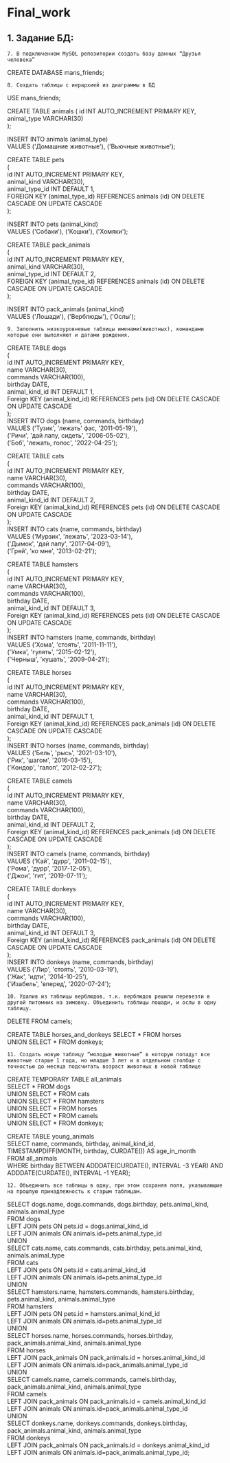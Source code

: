 # Final_work


## 1. Задание БД:
    7. В подключенном MySQL репозитории создать базу данных “Друзья человека”  
CREATE DATABASE mans_friends;

    8. Создать таблицы с иерархией из диаграммы в БД  
USE mans_friends;

CREATE TABLE animals
(
	id INT AUTO_INCREMENT PRIMARY KEY,  
	animal_type VARCHAR(30)  
);  

INSERT INTO animals (animal_type)  
VALUES ('Домашние животные'), ('Вьючные животные');  

CREATE TABLE pets  
(  
	id INT AUTO_INCREMENT PRIMARY KEY,     
	animal_kind VARCHAR(30),  
	animal_type_id INT DEFAULT 1,  
	FOREIGN KEY (animal_type_id) REFERENCES animals (id) ON DELETE CASCADE ON UPDATE CASCADE  
);  

INSERT INTO pets (animal_kind)  
VALUES ('Собаки'), ('Кошки'), ('Хомяки');  
  
CREATE TABLE pack_animals  
(  
	id INT AUTO_INCREMENT PRIMARY KEY,  
	animal_kind VARCHAR(30),  
	animal_type_id INT DEFAULT 2,  
	FOREIGN KEY (animal_type_id) REFERENCES animals (id) ON DELETE CASCADE ON UPDATE CASCADE  
);  

INSERT INTO pack_animals (animal_kind)   
VALUES ('Лошади'), ('Верблюды'), ('Ослы');  
  

    9. Заполнить низкоуровневые таблицы именами(животных), командами которые они выполняют и датами рождения.
CREATE TABLE dogs   
(         
    id INT AUTO_INCREMENT PRIMARY KEY,   
    name VARCHAR(30),   
    commands VARCHAR(100),  
    birthday DATE,  
    animal_kind_id INT DEFAULT 1,  
    Foreign KEY (animal_kind_id) REFERENCES pets (id) ON DELETE CASCADE ON UPDATE CASCADE  
);  
INSERT INTO dogs (name, commands, birthday)  
VALUES ('Тузик', 'лежать' фас, '2011-05-19'),  
('Ричи', 'дай лапу, сидеть', '2006-05-02'),  
('Боб', 'лежать, голос', '2022-04-25');  
  
CREATE TABLE cats   
(          
    id INT AUTO_INCREMENT PRIMARY KEY,   
    name VARCHAR(30),   
    commands VARCHAR(100),  
    birthday DATE,  
    animal_kind_id INT DEFAULT 2,  
    Foreign KEY (animal_kind_id) REFERENCES pets (id) ON DELETE CASCADE ON UPDATE CASCADE  
);  
INSERT INTO cats (name, commands, birthday)  
VALUES ('Мурзик', 'лежать', '2023-03-14'),  
('Дымок', 'дай лапу', '2017-04-09'),  
('Грей', 'ко мне', '2013-02-21');  
  
CREATE TABLE hamsters   
(         
    id INT AUTO_INCREMENT PRIMARY KEY,   
    name VARCHAR(30),   
    commands VARCHAR(100),   
    birthday DATE,  
    animal_kind_id INT DEFAULT 3,  
    Foreign KEY (animal_kind_id) REFERENCES pets (id) ON DELETE CASCADE ON UPDATE CASCADE  
);  
INSERT INTO hamsters (name, commands, birthday)  
VALUES ('Хома', 'стоять', '2011-11-11'),  
('Умка', 'гулять', '2015-02-12'),  
('Черныш', 'кушать', '2009-04-21');  
  
CREATE TABLE horses   
(         
    id INT AUTO_INCREMENT PRIMARY KEY,   
    name VARCHAR(30),   
    commands VARCHAR(100),  
    birthday DATE,  
    animal_kind_id INT DEFAULT 1,  
    Foreign KEY (animal_kind_id) REFERENCES pack_animals (id) ON DELETE CASCADE ON UPDATE CASCADE  
);   
INSERT INTO horses (name, commands, birthday)  
VALUES ('Бель', 'рысь', '2021-03-10'),  
('Рик', 'шагом', '2016-03-15'),  
('Кондор', 'галоп', '2012-02-27');  
  
CREATE TABLE camels   
(         
    id INT AUTO_INCREMENT PRIMARY KEY,   
    name VARCHAR(30),   
    commands VARCHAR(100),  
    birthday DATE,   
    animal_kind_id INT DEFAULT 2,  
    Foreign KEY (animal_kind_id) REFERENCES pack_animals (id) ON DELETE CASCADE ON UPDATE CASCADE  
);  
INSERT INTO camels (name, commands, birthday)  
VALUES ('Кай', 'дурр', '2011-02-15'),  
('Рома', 'дурр', '2017-12-05'),  
('Джои', 'гит', '2019-07-11');  
  
CREATE TABLE donkeys   
(         
    id INT AUTO_INCREMENT PRIMARY KEY,   
    name VARCHAR(30),   
    commands VARCHAR(100),  
    birthday DATE,   
    animal_kind_id INT DEFAULT 3,   
    Foreign KEY (animal_kind_id) REFERENCES pack_animals (id) ON DELETE CASCADE ON UPDATE CASCADE  
);  
INSERT INTO donkeys (name, commands, birthday)  
VALUES ('Лир', 'стоять', '2010-03-19'),  
('Жак', 'идти', '2014-10-25'),  
('Изабель', 'вперед', '2020-07-24');   
   
    10. Удалив из таблицы верблюдов, т.к. верблюдов решили перевезти в другой питомник на зимовку. Объединить таблицы лошади, и ослы в одну таблицу.
DELETE FROM camels;
   
CREATE TABLE horses_and_donkeys SELECT * FROM horses  
UNION SELECT * FROM donkeys;  
    
    11. Создать новую таблицу “молодые животные” в которую попадут все животные старше 1 года, но младше 3 лет и в отдельном столбце с точностью до месяца подсчитать возраст животных в новой таблице  
CREATE TEMPORARY TABLE all_animals  
SELECT * FROM dogs  
UNION SELECT * FROM cats  
UNION SELECT * FROM hamsters  
UNION SELECT * FROM horses  
UNION SELECT * FROM camels  
UNION SELECT * FROM donkeys;  
   
CREATE TABLE young_animals  
SELECT name, commands, birthday, animal_kind_id, TIMESTAMPDIFF(MONTH, birthday, CURDATE()) AS age_in_month  
FROM all_animals   
WHERE birthday BETWEEN ADDDATE(CURDATE(), INTERVAL -3 YEAR) AND ADDDATE(CURDATE(), INTERVAL -1 YEAR);  
  

    12. Объединить все таблицы в одну, при этом сохраняя поля, указывающие на прошлую принадлежность к старым таблицам.
SELECT dogs.name, dogs.commands, dogs.birthday, pets.animal_kind, animals.animal_type  
FROM dogs  
LEFT JOIN pets ON pets.id = dogs.animal_kind_id  
LEFT JOIN animals ON animals.id=pets.animal_type_id  
UNION  
SELECT cats.name, cats.commands, cats.birthday, pets.animal_kind, animals.animal_type  
FROM cats  
LEFT JOIN pets ON pets.id = cats.animal_kind_id  
LEFT JOIN animals ON animals.id=pets.animal_type_id  
UNION   
SELECT hamsters.name, hamsters.commands, hamsters.birthday, pets.animal_kind, animals.animal_type   
FROM hamsters   
LEFT JOIN pets ON pets.id = hamsters.animal_kind_id  
LEFT JOIN animals ON animals.id=pets.animal_type_id  
UNION   
SELECT horses.name, horses.commands, horses.birthday, pack_animals.animal_kind, animals.animal_type  
FROM horses  
LEFT JOIN pack_animals ON pack_animals.id = horses.animal_kind_id  
LEFT JOIN animals ON animals.id=pack_animals.animal_type_id  
UNION  
SELECT camels.name, camels.commands, camels.birthday, pack_animals.animal_kind, animals.animal_type  
FROM camels  
LEFT JOIN pack_animals ON pack_animals.id = camels.animal_kind_id  
LEFT JOIN animals ON animals.id=pack_animals.animal_type_id  
UNION  
SELECT donkeys.name, donkeys.commands, donkeys.birthday, pack_animals.animal_kind, animals.animal_type  
FROM donkeys  
LEFT JOIN pack_animals ON pack_animals.id = donkeys.animal_kind_id  
LEFT JOIN animals ON animals.id=pack_animals.animal_type_id;   
